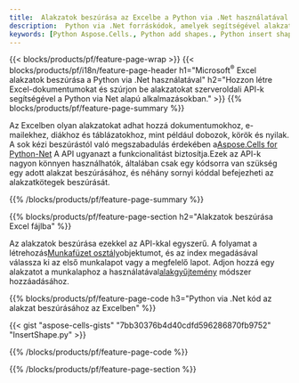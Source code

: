 ```yaml
---
title:  Alakzatok beszúrása az Excelbe a Python via .Net használatával
description:  Python via .Net forráskódok, amelyek segítségével alakzatot lehet beszúrni Microsoft Excel-fájlokba a Python via .Net Library használatával.
keywords: [Python Aspose.Cells., Python add shapes., Python insert shapes., Python create shapes]
---
```

{{< blocks/products/pf/feature-page-wrap >}}
{{< blocks/products/pf/i18n/feature-page-header h1="Microsoft<sup>&reg;</sup> Excel alakzatok beszúrása a Python via .Net használatával" h2="Hozzon létre Excel-dokumentumokat és szúrjon be alakzatokat szerveroldali API-k segítségével a Python via Net alapú alkalmazásokban." >}}
{{% blocks/products/pf/feature-page-summary %}}

 Az Excelben olyan alakzatokat adhat hozzá dokumentumokhoz, e-mailekhez, diákhoz és táblázatokhoz, mint például dobozok, körök és nyilak. A sok kézi beszúrástól való megszabadulás érdekében a[Aspose.Cells for Python-Net](https://releases.aspose.com/cells/python-net) A API ugyanazt a funkcionalitást biztosítja.Ezek az API-k nagyon könnyen használhatók, általában csak egy kódsorra van szükség egy adott alakzat beszúrásához, és néhány sornyi kóddal befejezheti az alakzatkötegek beszúrását.

{{% /blocks/products/pf/feature-page-summary %}}

{{% blocks/products/pf/feature-page-section h2="Alakzatok beszúrása Excel fájlba" %}}

 Az alakzatok beszúrása ezekkel az API-kkal egyszerű. A folyamat a létrehozás[Munkafüzet osztály](https://reference.aspose.com/cells/python-net/aspose.cells/workbook/)objektumot, és az index megadásával válassza ki az első munkalapot vagy a megfelelő lapot. Adjon hozzá egy alakzatot a munkalaphoz a használatával[alakgyűjtemény](https://reference.aspose.com/cells/python-net/aspose.cells.drawing/shapecollection/) módszer hozzáadásához.

{{% blocks/products/pf/feature-page-code h3="Python via .Net kód az alakzat beszúrásához az Excelben" %}}

{{< gist "aspose-cells-gists" "7bb30376b4d40cdfd596286870fb9752" "InsertShape.py" >}}

{{% /blocks/products/pf/feature-page-code %}}

{{% /blocks/products/pf/feature-page-section %}}

